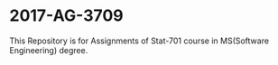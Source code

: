 # 2017-AG-3709
This Repository is for Assignments of Stat-701 course in MS(Software Engineering) degree.
